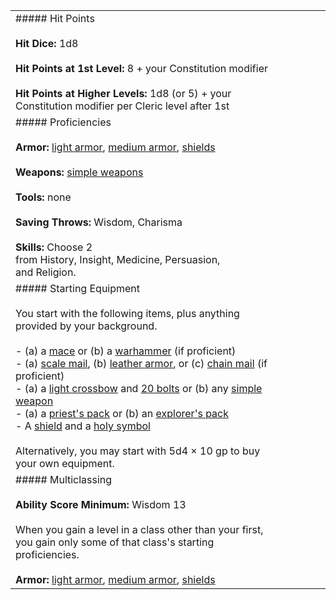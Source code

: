 |   |   |   |   |   |   |
|---|---|---|---|---|---|
|##### Hit Points<br><br>**Hit Dice:** 1d8<br><br>**Hit Points at 1st Level:** 8 + your Constitution modifier<br><br>**Hit Points at Higher Levels:** 1d8 (or 5) + your Constitution modifier per Cleric level after 1st|   |   |   |   |   |
|##### Proficiencies<br><br>**Armor:** [light armor](https://5etools-mirror-1.github.io/items.html#blankhash,flsttype:light%20armor=1), [medium armor](https://5etools-mirror-1.github.io/items.html#blankhash,flsttype:medium%20armor=1), [shields](https://5etools-mirror-1.github.io/items.html#shield_phb)<br><br>**Weapons:** [simple weapons](https://5etools-mirror-1.github.io/items.html#blankhash,flsttype:simple%20weapon=1)<br><br>**Tools:** none<br><br>**Saving Throws:** Wisdom, Charisma<br><br>**Skills:** Choose 2 from History, Insight, Medicine, Persuasion, and Religion.|   |   |   |   |   |
|##### Starting Equipment<br><br>You start with the following items, plus anything provided by your background.<br><br>- (a) a [mace](https://5etools-mirror-1.github.io/items.html#mace_phb) or (b) a [warhammer](https://5etools-mirror-1.github.io/items.html#warhammer_phb) (if proficient)<br>- (a) [scale mail](https://5etools-mirror-1.github.io/items.html#scale%20mail_phb), (b) [leather armor](https://5etools-mirror-1.github.io/items.html#leather%20armor_phb), or (c) [chain mail](https://5etools-mirror-1.github.io/items.html#chain%20mail_phb) (if proficient)<br>- (a) a [light crossbow](https://5etools-mirror-1.github.io/items.html#light%20crossbow_phb) and [20 bolts](https://5etools-mirror-1.github.io/items.html#crossbow%20bolts%20(20)_phb) or (b) any [simple weapon](https://5etools-mirror-1.github.io/items.html#blankhash,flstsource:phb=1,flstcategory:basic=1,flsttype:simple%20weapon=1)<br>- (a) a [priest's pack](https://5etools-mirror-1.github.io/items.html#priest's%20pack_phb) or (b) an [explorer's pack](https://5etools-mirror-1.github.io/items.html#explorer's%20pack_phb)<br>- A [shield](https://5etools-mirror-1.github.io/items.html#shield_phb) and a [holy symbol](https://5etools-mirror-1.github.io/items.html#holy%20symbol_phb)<br><br>Alternatively, you may start with 5d4 × 10 gp to buy your own equipment.|   |   |   |   |   |
|##### Multiclassing<br><br>**Ability Score Minimum:** Wisdom 13<br><br>When you gain a level in a class other than your first, you gain only some of that class's starting proficiencies.<br><br>**Armor:** [light armor](https://5etools-mirror-1.github.io/items.html#blankhash,flsttype:light%20armor=1), [medium armor](https://5etools-mirror-1.github.io/items.html#blankhash,flsttype:medium%20armor=1), [shields](https://5etools-mirror-1.github.io/items.html#shield_phb)|   |   |   |   |   |